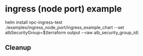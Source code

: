 # ingress (node port) example


helm install npc-ingress-test ./examples/ingress_node_port/ingress_example_chart --set albSecurityGroup=$(terraform output --raw alb_security_group_id)



## Cleanup
